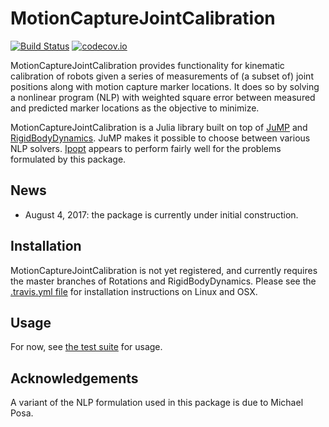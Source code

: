 # MotionCaptureJointCalibration

[![Build Status](https://travis-ci.org/tkoolen/MotionCaptureJointCalibration.jl.svg?branch=master)](https://travis-ci.org/tkoolen/MotionCaptureJointCalibration.jl) [![codecov.io](http://codecov.io/github/tkoolen/MotionCaptureJointCalibration.jl/coverage.svg?branch=master)](http://codecov.io/github/tkoolen/MotionCaptureJointCalibration.jl?branch=master)

MotionCaptureJointCalibration provides functionality for kinematic calibration of robots given a series of measurements of (a subset of) joint positions along with motion capture marker locations. It does so by solving a nonlinear program (NLP) with weighted square error between measured and predicted marker locations as the objective to minimize.

MotionCaptureJointCalibration is a Julia library built on top of [JuMP](https://github.com/JuliaOpt/JuMP.jl) and [RigidBodyDynamics](https://github.com/tkoolen/RigidBodyDynamics.jl). JuMP makes it possible to choose between various NLP solvers. [Ipopt](https://github.com/JuliaOpt/Ipopt.jl) appears to perform fairly well for the problems formulated by this package.

## News
* August 4, 2017: the package is currently under initial construction.

## Installation
MotionCaptureJointCalibration is not yet registered, and currently requires the master branches of Rotations and RigidBodyDynamics. Please see the [.travis.yml file](https://github.com/tkoolen/MotionCaptureJointCalibration.jl/blob/master/.travis.yml) for installation instructions on Linux and OSX.

## Usage
For now, see [the test suite](https://github.com/tkoolen/MotionCaptureJointCalibration.jl/blob/master/test/runtests.jl) for usage.

## Acknowledgements
A variant of the NLP formulation used in this package is due to Michael Posa.
